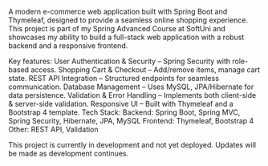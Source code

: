 A modern e-commerce web application built with Spring Boot and Thymeleaf, designed to provide a seamless online shopping experience. This project is part of my Spring Advanced Course at SoftUni and showcases my ability to build a full-stack web application with a robust backend and a responsive frontend.

Key features: 
User Authentication & Security – Spring Security with role-based access.
Shopping Cart & Checkout – Add/remove items, manage cart state.
REST API Integration – Structured endpoints for seamless communication.
Database Management – Uses MySQL, JPA/Hibernate for data persistence.
Validation & Error Handling – Implements both client-side & server-side validation.
Responsive UI – Built with Thymeleaf and a Bootstrap 4 template.
 Tech Stack:
Backend: Spring Boot, Spring MVC, Spring Security, Hibernate, JPA, MySQL
Frontend: Thymeleaf, Bootstrap 4
Other: REST API, Validation

This project is currently in development and not yet deployed. Updates will be made as development continues.
